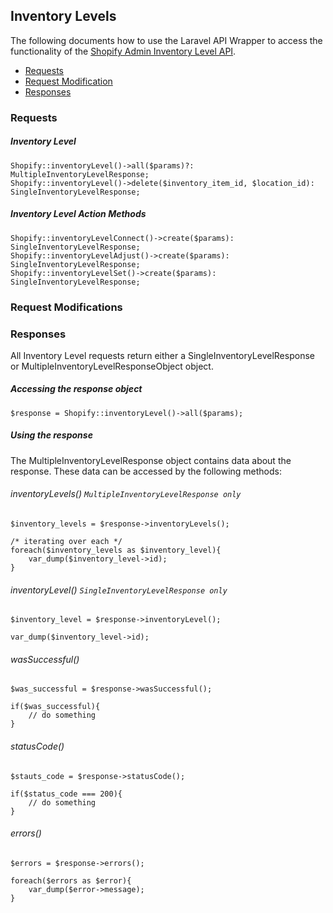 ## Inventory Levels
The following documents how to use the Laravel API Wrapper to access
the functionality of the [Shopify Admin Inventory Level API](https://help.shopify.com/en/api/reference/inventory/inventorylevel).
- [Requests](#requests)
- [Request Modification](#request-modifications)
- [Responses](#responses)

### Requests
##### Inventory Level
```
Shopify::inventoryLevel()->all($params)?: MultipleInventoryLevelResponse;
Shopify::inventoryLevel()->delete($inventory_item_id, $location_id): SingleInventoryLevelResponse;
```
##### Inventory Level Action Methods
```
Shopify::inventoryLevelConnect()->create($params): SingleInventoryLevelResponse;
Shopify::inventoryLevelAdjust()->create($params): SingleInventoryLevelResponse;
Shopify::inventoryLevelSet()->create($params): SingleInventoryLevelResponse;
```
### Request Modifications

### Responses
All Inventory Level requests return either a SingleInventoryLevelResponse or MultipleInventoryLevelResponseObject object.
##### Accessing the response object
```
$response = Shopify::inventoryLevel()->all($params);
```
##### Using the response
The MultipleInventoryLevelResponse object contains data about
the response. These data can be accessed by the following methods:
###### inventoryLevels()  ```MultipleInventoryLevelResponse only```
```
$inventory_levels = $response->inventoryLevels();

/* iterating over each */
foreach($inventory_levels as $inventory_level){
    var_dump($inventory_level->id);
}
```
###### inventoryLevel()  ```SingleInventoryLevelResponse only```
```
$inventory_level = $response->inventoryLevel();

var_dump($inventory_level->id);

```
###### wasSuccessful()
```
$was_successful = $response->wasSuccessful();

if($was_successful){
    // do something
}
```

###### statusCode()
```
$stauts_code = $response->statusCode();

if($status_code === 200){
    // do something
}
```

###### errors()
```
$errors = $response->errors();

foreach($errors as $error){
    var_dump($error->message);
}
```

